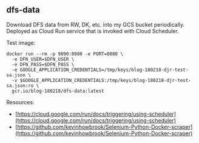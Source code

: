 ## dfs-data

Download DFS data from RW, DK, etc. into my GCS bucket periodically.  Deployed as Cloud Run service that is invoked with Cloud Scheduler.


Test image:
```
docker run --rm -p 9090:8080 -e PORT=8080 \
  -e DFN_USER=$DFN_USER \
  -e DFN_PASS=$DFN_PASS \
  -e GOOGLE_APPLICATION_CREDENTIALS=/tmp/keys/blog-180218-djr-test-sa.json \
  -v $GOOGLE_APPLICATION_CREDENTIALS:/tmp/keys/blog-180218-djr-test-sa.json:ro \
  gcr.io/blog-180218/dfs-data:latest
```

Resources: 
- [https://cloud.google.com/run/docs/triggering/using-scheduler](https://cloud.google.com/run/docs/triggering/using-scheduler)
- [https://github.com/kevinhowbrook/Selenium-Python-Docker-scraper](https://github.com/kevinhowbrook/Selenium-Python-Docker-scraper)